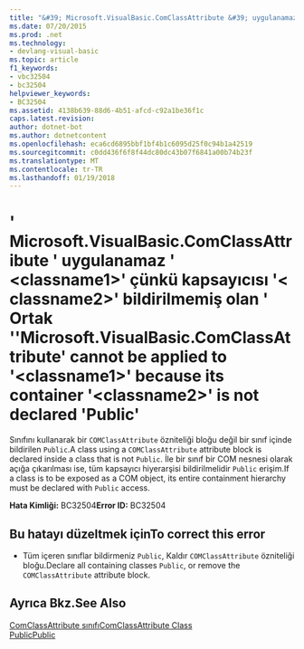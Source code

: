 ```yaml
---
title: "&#39; Microsoft.VisualBasic.ComClassAttribute &#39; uygulanamaz &#39; &lt;classname1&gt;&#39; çünkü kapsayıcısı &#39;&lt; classname2&gt;&#39; bildirilmemiş olan &#39; Ortak &#39;"
ms.date: 07/20/2015
ms.prod: .net
ms.technology:
- devlang-visual-basic
ms.topic: article
f1_keywords:
- vbc32504
- bc32504
helpviewer_keywords:
- BC32504
ms.assetid: 4138b639-88d6-4b51-afcd-c92a1be36f1c
caps.latest.revision: 
author: dotnet-bot
ms.author: dotnetcontent
ms.openlocfilehash: eca6cd6895bbf1bf4b1c6095d25f0c94b1a42519
ms.sourcegitcommit: c0dd436f6f8f44dc80dc43b07f6841a00b74b23f
ms.translationtype: MT
ms.contentlocale: tr-TR
ms.lasthandoff: 01/19/2018
---
```

# <a name="39microsoftvisualbasiccomclassattribute39-cannot-be-applied-to-39ltclassname1gt39-because-its-container-39ltclassname2gt39-is-not-declared-39public39"></a><span data-ttu-id="e047e-102">&#39; Microsoft.VisualBasic.ComClassAttribute &#39; uygulanamaz &#39; &lt;classname1&gt;&#39; çünkü kapsayıcısı &#39;&lt; classname2&gt;&#39; bildirilmemiş olan &#39; Ortak &#39;</span><span class="sxs-lookup"><span data-stu-id="e047e-102">&#39;Microsoft.VisualBasic.ComClassAttribute&#39; cannot be applied to &#39;&lt;classname1&gt;&#39; because its container &#39;&lt;classname2&gt;&#39; is not declared &#39;Public&#39;</span></span>
<span data-ttu-id="e047e-103">Sınıfını kullanarak bir `COMClassAttribute` özniteliği bloğu değil bir sınıf içinde bildirilen `Public`.</span><span class="sxs-lookup"><span data-stu-id="e047e-103">A class using a `COMClassAttribute` attribute block is declared inside a class that is not `Public`.</span></span> <span data-ttu-id="e047e-104">İle bir sınıf bir COM nesnesi olarak açığa çıkarılması ise, tüm kapsayıcı hiyerarşisi bildirilmelidir `Public` erişim.</span><span class="sxs-lookup"><span data-stu-id="e047e-104">If a class is to be exposed as a COM object, its entire containment hierarchy must be declared with `Public` access.</span></span>  
  
 <span data-ttu-id="e047e-105">**Hata Kimliği:** BC32504</span><span class="sxs-lookup"><span data-stu-id="e047e-105">**Error ID:** BC32504</span></span>  
  
## <a name="to-correct-this-error"></a><span data-ttu-id="e047e-106">Bu hatayı düzeltmek için</span><span class="sxs-lookup"><span data-stu-id="e047e-106">To correct this error</span></span>  
  
-   <span data-ttu-id="e047e-107">Tüm içeren sınıflar bildirmeniz `Public`, Kaldır `COMClassAttribute` özniteliği bloğu.</span><span class="sxs-lookup"><span data-stu-id="e047e-107">Declare all containing classes `Public`, or remove the `COMClassAttribute` attribute block.</span></span>  
  
## <a name="see-also"></a><span data-ttu-id="e047e-108">Ayrıca Bkz.</span><span class="sxs-lookup"><span data-stu-id="e047e-108">See Also</span></span>  
   
   
 [<span data-ttu-id="e047e-109">ComClassAttribute sınıfı</span><span class="sxs-lookup"><span data-stu-id="e047e-109">ComClassAttribute Class</span></span>](http://msdn.microsoft.com/library/5c2f0835-9210-47dc-bc59-5c1769953574)  
 [<span data-ttu-id="e047e-110">Public</span><span class="sxs-lookup"><span data-stu-id="e047e-110">Public</span></span>](../../visual-basic/language-reference/modifiers/public.md)
